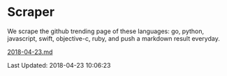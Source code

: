 # Scraper

We scrape the github trending page of these languages: go, python, javascript, swift, objective-c, ruby, and push a markdown result everyday.

[2018-04-23.md](https://github.com/henson/Scraper/blob/master/2018-04-23.md)

Last Updated: 2018-04-23 10:06:23